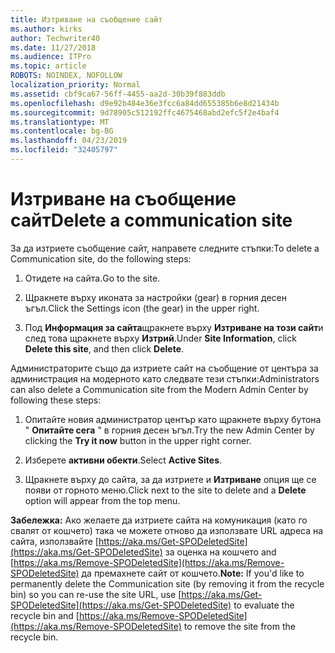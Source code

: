 ```yaml
---
title: Изтриване на съобщение сайт
ms.author: kirks
author: Techwriter40
ms.date: 11/27/2018
ms.audience: ITPro
ms.topic: article
ROBOTS: NOINDEX, NOFOLLOW
localization_priority: Normal
ms.assetid: cbf9ca67-56ff-4455-aa2d-30b39f883ddb
ms.openlocfilehash: d9e92b484e36e3fcc6a84dd655385b6e8d21434b
ms.sourcegitcommit: 9d78905c512192ffc4675468abd2efc5f2e4baf4
ms.translationtype: MT
ms.contentlocale: bg-BG
ms.lasthandoff: 04/23/2019
ms.locfileid: "32405797"
---
```

# <a name="delete-a-communication-site"></a><span data-ttu-id="9df3d-102">Изтриване на съобщение сайт</span><span class="sxs-lookup"><span data-stu-id="9df3d-102">Delete a communication site</span></span>

<span data-ttu-id="9df3d-103">За да изтриете съобщение сайт, направете следните стъпки:</span><span class="sxs-lookup"><span data-stu-id="9df3d-103">To delete a Communication site, do the following steps:</span></span> 
  
1. <span data-ttu-id="9df3d-104">Отидете на сайта.</span><span class="sxs-lookup"><span data-stu-id="9df3d-104">Go to the site.</span></span> 
  
2. <span data-ttu-id="9df3d-105">Щракнете върху иконата за настройки (gear) в горния десен ъгъл.</span><span class="sxs-lookup"><span data-stu-id="9df3d-105">Click the Settings icon (the gear) in the upper right.</span></span> 
  
3. <span data-ttu-id="9df3d-106">Под **Информация за сайта**щракнете върху **Изтриване на този сайт**и след това щракнете върху **Изтрий**.</span><span class="sxs-lookup"><span data-stu-id="9df3d-106">Under **Site Information**, click **Delete this site**, and then click **Delete**.</span></span> 
  
<span data-ttu-id="9df3d-107">Администраторите също да изтриете сайт на съобщение от центъра за администрация на модерното като следвате тези стъпки:</span><span class="sxs-lookup"><span data-stu-id="9df3d-107">Administrators can also delete a Communication site from the Modern Admin Center by following these steps:</span></span> 
  
1. <span data-ttu-id="9df3d-108">Опитайте новия администратор център като щракнете върху бутона " **Опитайте сега** " в горния десен ъгъл.</span><span class="sxs-lookup"><span data-stu-id="9df3d-108">Try the new Admin Center by clicking the **Try it now** button in the upper right corner.</span></span> 
  
2. <span data-ttu-id="9df3d-109">Изберете **активни обекти**.</span><span class="sxs-lookup"><span data-stu-id="9df3d-109">Select **Active Sites**.</span></span> 
  
3. <span data-ttu-id="9df3d-110">Щракнете върху до сайта, за да изтриете и **Изтриване** опция ще се появи от горното меню.</span><span class="sxs-lookup"><span data-stu-id="9df3d-110">Click next to the site to delete and a **Delete** option will appear from the top menu.</span></span> 
  
 <span data-ttu-id="9df3d-111">**Забележка:** Ако желаете да изтриете сайта на комуникация (като го свалят от кошчето) така че можете отново да използвате URL адреса на сайта, използвайте [https://aka.ms/Get-SPODeletedSite](https://aka.ms/Get-SPODeletedSite) за оценка на кошчето and [https://aka.ms/Remove-SPODeletedSite](https://aka.ms/Remove-SPODeletedSite) да премахнете сайт от кошчето.</span><span class="sxs-lookup"><span data-stu-id="9df3d-111">**Note:** If you'd like to permanently delete the Communication site (by removing it from the recycle bin) so you can re-use the site URL, use [https://aka.ms/Get-SPODeletedSite](https://aka.ms/Get-SPODeletedSite) to evaluate the recycle bin and [https://aka.ms/Remove-SPODeletedSite](https://aka.ms/Remove-SPODeletedSite) to remove the site from the recycle bin.</span></span> 
  

